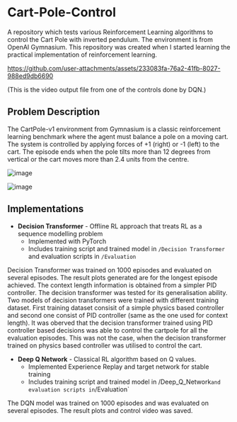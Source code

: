 # Cart-Pole-Control
A repository which tests various Reinforcement Learning algorithms to control the Cart Pole with inverted pendulum. The environment is from OpenAI Gymnasium. This repository was created when I started learning the practical implementation of reinforcement learning. 

https://github.com/user-attachments/assets/233083fa-76a2-41fb-8027-988ed9db6690

(This is the video output file from one of the controls done by DQN.)

## Problem Description
The CartPole-v1 environment from Gymnasium is a classic reinforcement learning benchmark where the agent must balance a pole on a moving cart. The system is controlled by applying forces of +1 (right) or -1 (left) to the cart. The episode ends when the pole tilts more than 12 degrees from vertical or the cart moves more than 2.4 units from the centre.

![image](https://github.com/user-attachments/assets/a30c0f8f-47a2-4cc1-b08a-9058c5fdf53e)

![image](https://github.com/user-attachments/assets/c5e3f767-1ac5-4692-a328-980053ffbd23)


## Implementations
- **Decision Transformer** - Offline RL approach that treats RL as a sequence modelling problem
  - Implemented with PyTorch
  - Includes training script and trained model in `/Decision Transformer` and evaluation scripts in `/Evaluation` 

Decision Transformer was trained on 1000 episodes and evaluated on several episodes. The result plots generated are for the longest episode achieved. The context length information is obtained from a simpler PID controller. 
The decision transformer was tested for its generalisation ability. Two models of decision transformers were trained with different training dataset. First training dataset consisit of a simple physics based controller and second one consist of PID controller (same as the one used for context length). It was oberved that the decision transformer trained using PID controller based decisions was able to control the cartpole for all the evaluation episodes. This was not the case, when the decision transformer trained on physics based controller was utilised to control the cart.

- **Deep Q Network** - Classical RL algorithm based on Q values. 
  - Implemented Experience Replay and target network for stable training
  - Includes training script and trained model in /Deep_Q_Network` and evaluation scripts in `/Evaluation`
 
The DQN model was trained on 1000 episodes and was evaluated on several episodes. The result plots and control video was saved.



